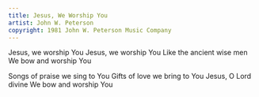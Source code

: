 ```yaml
---
title: Jesus, We Worship You
artist: John W. Peterson
copyright: 1981 John W. Peterson Music Company
---
```


Jesus, we worship You
Jesus, we worship You
Like the ancient wise men
We bow and worship You

Songs of praise we sing to You
Gifts of love we bring to You
Jesus, O Lord divine
We bow and worship You

